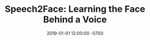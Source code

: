 ---
acknowlegement: ''
authors: Tae-Hyun Oh*, Tali Dekel*, Changil Kim*, Inbar Mosseri, William T. Freeman, Michael Rubinstein, Wojciech Matusik (* Equally contributed)
featured_image: assets/images/s2f.PNG_itok=pgoeh1JU.png
layout: publication
publication: CVPR 2019
publication_link: ''
title: 'Speech2Face: Learning the Face Behind a Voice'
date: 2019-01-01 12:00:00 -0700
show_on_homepage: true
---